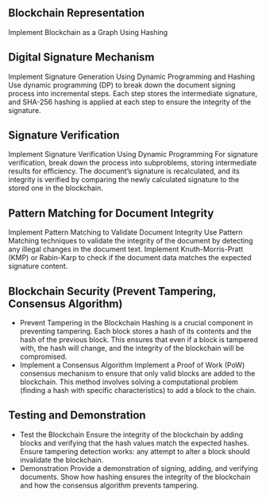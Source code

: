## Blockchain Representation

Implement Blockchain as a Graph Using Hashing

## Digital Signature Mechanism

Implement Signature Generation Using Dynamic Programming and Hashing
Use dynamic programming (DP) to break down the document signing process into incremental steps. Each step stores the intermediate signature, and SHA-256 hashing is applied at each step to ensure the integrity of the signature.

## Signature Verification

Implement Signature Verification Using Dynamic Programming
For signature verification, break down the process into subproblems, storing intermediate results for efficiency. The document’s signature is recalculated, and its integrity is verified by comparing the newly calculated signature to the stored one in the blockchain.

## Pattern Matching for Document Integrity

Implement Pattern Matching to Validate Document Integrity
Use Pattern Matching techniques to validate the integrity of the document by detecting any illegal changes in the document text. Implement Knuth-Morris-Pratt (KMP) or Rabin-Karp to check if the document data matches the expected signature content.

## Blockchain Security (Prevent Tampering, Consensus Algorithm)

- Prevent Tampering in the Blockchain
    Hashing is a crucial component in preventing tampering. Each block stores a hash of its contents and the hash of the previous block. This ensures that even if a block is tampered with, the hash will change, and the integrity of the blockchain will be compromised.
- Implement a Consensus Algorithm
    Implement a Proof of Work (PoW) consensus mechanism to ensure that only valid blocks are added to the blockchain. This method involves solving a computational problem (finding a hash with specific characteristics) to add a block to the chain.

## Testing and Demonstration

- Test the Blockchain
    Ensure the integrity of the blockchain by adding blocks and verifying that the hash values match the expected hashes.
    Ensure tampering detection works: any attempt to alter a block should invalidate the blockchain.
- Demonstration
    Provide a demonstration of signing, adding, and verifying documents. Show how hashing ensures the integrity of the blockchain and how the consensus algorithm prevents tampering.
